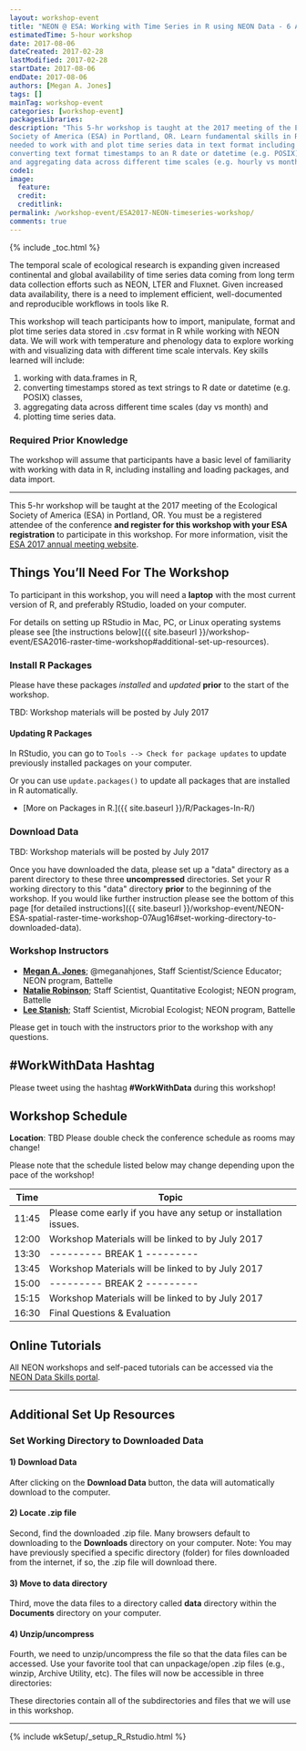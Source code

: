 ```yaml
---
layout: workshop-event
title: "NEON @ ESA: Working with Time Series in R using NEON Data - 6 August 2016"
estimatedTime: 5-hour workshop
date: 2017-08-06
dateCreated: 2017-02-28
lastModified: 2017-02-28
startDate: 2017-08-06
endDate: 2017-08-06
authors: [Megan A. Jones]
tags: []
mainTag: workshop-event
categories: [workshop-event]
packagesLibraries: 
description: "This 5-hr workshop is taught at the 2017 meeting of the Ecological
Society of America (ESA) in Portland, OR. Learn fundamental skills in R 
needed to work with and plot time series data in text format including data.frames, 
converting text format timestamps to an R date or datetime (e.g. POSIX) class, 
and aggregating data across different time scales (e.g. hourly vs month). "
code1: 
image:
  feature: 
  credit:
  creditlink: 
permalink: /workshop-event/ESA2017-NEON-timeseries-workshop/
comments: true 
---
```


{% include _toc.html %}

The temporal scale of ecological research is expanding given increased 
continental and global availability of time series data coming from long term 
data collection efforts such as NEON, LTER and Fluxnet. Given increased data 
availability, there is a need to implement efficient, well-documented and 
reproducible workflows in tools like R. 

This workshop will teach participants how to import, manipulate, format and plot 
time series data stored in .csv format in R while working with NEON data. We 
will work with temperature and phenology data to explore working with and 
visualizing data with different time scale intervals. Key skills learned will 
include:  

1. working with data.frames in R, 
2. converting timestamps stored as text strings to R date or datetime (e.g. POSIX) classes, 
3. aggregating data across different time scales (day vs month) and 
4. plotting time series data. 

### Required Prior Knowledge

The workshop will assume that participants have a basic level of familiarity 
with working with data in R, including installing and loading packages, and data 
import. 

***

This 5-hr workshop will be taught at the 2017 meeting of the Ecological
Society of America (ESA) in Portland, OR. You must be a registered 
attendee of the conference **and register for this workshop with your ESA 
registration** to participate in this workshop. For more information, visit the 
<a href="http://www.esa.org/portland/" target="_blank">ESA 2017 annual meeting website</a>.

<div id="objectives" markdown="1">

## Things You’ll Need For The Workshop

To participant in this workshop, you will need a **laptop** with the most 
current version of R, and preferably RStudio, loaded on your computer. 

For details on setting up RStudio in Mac, PC, or Linux operating systems please
see [the instructions below]({{ site.baseurl }}/workshop-event/ESA2016-raster-time-workshop#additional-set-up-resources).

### Install R Packages

Please have these packages *installed* and *updated* **prior** to the start of 
the workshop.

TBD: Workshop materials will be posted by July 2017

#### Updating R Packages

In RStudio, you can go to `Tools --> Check for package updates` to update 
previously installed packages on your computer.

Or you can use `update.packages()` to update all packages that are 
installed in R automatically. 

* [More on Packages in R.]({{ site.baseurl }}/R/Packages-In-R/)

### Download Data

TBD: Workshop materials will be posted by July 2017

Once you have downloaded the data, please set up a "data" directory as a parent 
directory to these three **uncompressed** directories. Set your R working 
directory to this "data" directory **prior** to the beginning of the workshop. 
If you would like further instruction please see the bottom of this page
[for detailed instructions]({{ site.baseurl }}/workshop-event/NEON-ESA-spatial-raster-time-workshop-07Aug16#set-working-directory-to-downloaded-data).  


</div>

### Workshop Instructors
* **[Megan A. Jones](http://www.neonscience.org/about/staff/megan-jones)**; @meganahjones, Staff Scientist/Science Educator; NEON program, Battelle
* **[Natalie Robinson](http://www.neonscience.org/about/staff/natalie-robinson)**; Staff Scientist, Quantitative Ecologist; NEON program, Battelle
* **[Lee Stanish](http://www.neonscience.org/about/staff/lee-stanish)**; Staff Scientist, Microbial Ecologist; NEON program, Battelle

Please get in touch with the instructors prior to the workshop with any questions.

## #WorkWithData Hashtag
  
Please tweet using the hashtag **#WorkWithData** during this workshop!

## Workshop Schedule

**Location**: TBD 
Please double check the conference schedule as rooms may change!

Please note that the schedule listed below may change depending upon the pace of
the workshop! 


| Time	| Topic	
|-------------|---------------
| 11:45	| Please come early if you have any setup or installation issues.
| 12:00	| Workshop Materials will be linked to by July 2017
| 13:30	|  --------- BREAK 1 --------- 
| 13:45	|  Workshop Materials will be linked to by July 2017
| 15:00	| --------- BREAK 2 --------- 
| 15:15	|Workshop Materials will be linked to by July 2017
| 16:30	| Final Questions & Evaluation


## Online Tutorials

All NEON workshops and self-paced tutorials can be accessed via the 
<a href="http://www.neondataskills.org/" target="_blank">NEON
Data Skills portal</a>.

***

## Additional Set Up Resources

### Set Working Directory to Downloaded Data

#### 1) Download Data

After clicking on the **Download Data** button, the data will automatically 
download to the computer. 

#### 2) Locate .zip file
Second, find the downloaded .zip file. Many browsers default to 
downloading to the **Downloads** directory on your computer. 
Note: You may have previously specified a specific directory (folder) for files
downloaded from the internet, if so, the .zip file will download there.


#### 3) Move to **data** directory
Third, move the data files to a directory called **data** directory within the
**Documents** directory on your computer. 


#### 4) Unzip/uncompress

Fourth, we need to unzip/uncompress the file so that the data files can be 
accessed. Use your favorite tool that can unpackage/open .zip files (e.g.,
winzip, Archive Utility, etc). The files will now be accessible in three directories:

These directories contain all of the subdirectories and files that
we will use in this workshop. 


***

{% include wkSetup/_setup_R_Rstudio.html %}
